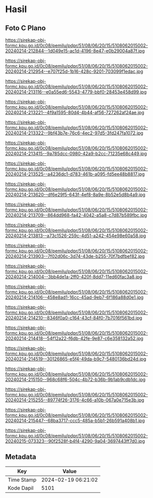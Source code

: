 # Hasil

## Foto C Plano

https://sirekap-obj-formc.kpu.go.id/0c08/pemilu/pdpr/51/08/06/20/15/5108062015002-20240214-212844--1d049e15-ac1d-4196-8e47-e0b29004a87f.jpg

https://sirekap-obj-formc.kpu.go.id/0c08/pemilu/pdpr/51/08/06/20/15/5108062015002-20240214-212954--e707f25d-1b16-428c-9201-703099f1edac.jpg

https://sirekap-obj-formc.kpu.go.id/0c08/pemilu/pdpr/51/08/06/20/15/5108062015002-20240214-213116--e0a55ed6-5543-4779-bbf0-28453e458d99.jpg

https://sirekap-obj-formc.kpu.go.id/0c08/pemilu/pdpr/51/08/06/20/15/5108062015002-20240214-213221--4f9a1595-80d4-4b44-af56-727262af24ae.jpg

https://sirekap-obj-formc.kpu.go.id/0c08/pemilu/pdpr/51/08/06/20/15/5108062015002-20240214-213322--9bf43b7e-76c6-4ec2-97d5-3fd247fa1072.jpg

https://sirekap-obj-formc.kpu.go.id/0c08/pemilu/pdpr/51/08/06/20/15/5108062015002-20240214-213415--9a785dcc-0980-42a9-b2cc-71235e68c449.jpg

https://sirekap-obj-formc.kpu.go.id/0c08/pemilu/pdpr/51/08/06/20/15/5108062015002-20240214-213525--a4236dc1-d783-461b-a095-fd5ee48b8817.jpg

https://sirekap-obj-formc.kpu.go.id/0c08/pemilu/pdpr/51/08/06/20/15/5108062015002-20240214-213620--df6e29f5-643f-4ef8-8a9e-8b52e5d8b4a9.jpg

https://sirekap-obj-formc.kpu.go.id/0c08/pemilu/pdpr/51/08/06/20/15/5108062015002-20240214-213709--864dd968-fa42-4042-a5a8-c7d87b589fbc.jpg

https://sirekap-obj-formc.kpu.go.id/0c08/pemilu/pdpr/51/08/06/20/15/5108062015002-20240214-213813--a73c1526-259c-4d51-a242-454e98e60a58.jpg

https://sirekap-obj-formc.kpu.go.id/0c08/pemilu/pdpr/51/08/06/20/15/5108062015002-20240214-213903--7f02d06c-3d74-43de-b255-70f7bdfbef82.jpg

https://sirekap-obj-formc.kpu.go.id/0c08/pemilu/pdpr/51/08/06/20/15/5108062015002-20240214-214004--3bb4de1a-2ff0-420f-8dd7-11ed60fac3a8.jpg

https://sirekap-obj-formc.kpu.go.id/0c08/pemilu/pdpr/51/08/06/20/15/5108062015002-20240214-214106--458e8ad1-16cc-45ad-9eb7-6f186a88d0e1.jpg

https://sirekap-obj-formc.kpu.go.id/0c08/pemilu/pdpr/51/08/06/20/15/5108062015002-20240214-214210--8346f0a0-c164-43cf-84f0-7b7016f561bd.jpg

https://sirekap-obj-formc.kpu.go.id/0c08/pemilu/pdpr/51/08/06/20/15/5108062015002-20240214-214418--54f12a22-f6db-42fe-9e87-c6e358132a52.jpg

https://sirekap-obj-formc.kpu.go.id/0c08/pemilu/pdpr/51/08/06/20/15/5108062015002-20240214-214519--30126865-e5f4-49da-b9c7-5480136bd24d.jpg

https://sirekap-obj-formc.kpu.go.id/0c08/pemilu/pdpr/51/08/06/20/15/5108062015002-20240214-215150--968c68f6-504c-4b72-b36b-9b1ab9cdb1dc.jpg

https://sirekap-obj-formc.kpu.go.id/0c08/pemilu/pdpr/51/08/06/20/15/5108062015002-20240214-215255--89774f26-3176-4c66-a10b-067a0e715e3b.jpg

https://sirekap-obj-formc.kpu.go.id/0c08/pemilu/pdpr/51/08/06/20/15/5108062015002-20240214-215447--68ba3717-ccc5-485a-b5b1-26b591a408b1.jpg

https://sirekap-obj-formc.kpu.go.id/0c08/pemilu/pdpr/51/08/06/20/15/5108062015002-20240215-073323--90f2528f-b4f4-4290-9a04-3697443ff7d0.jpg


## Metadata

| Key        | Value               |
| ---------- | ------------------- |
| Time Stamp | 2024-02-19 06:21:02 |
| Kode Dapil | 5101                |



